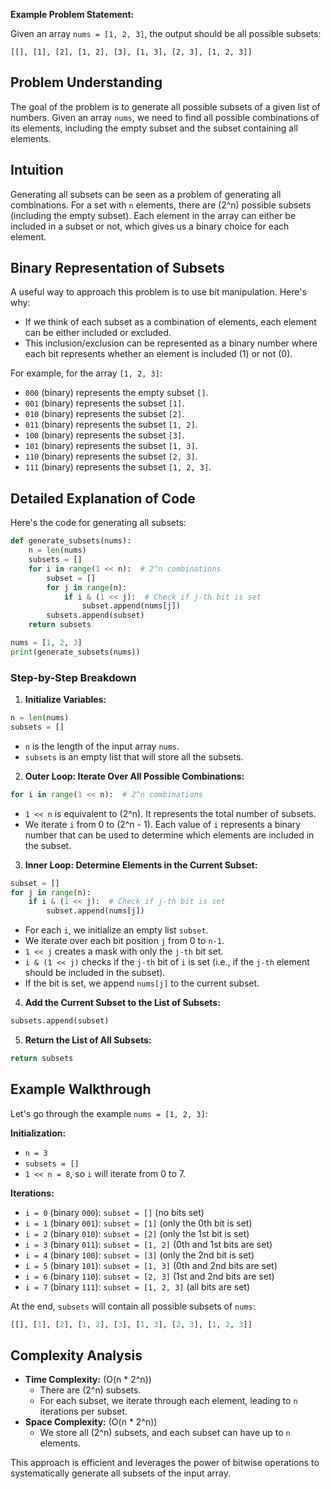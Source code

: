 **Example Problem Statement:**

Given an array `nums = [1, 2, 3]`, the output should be all possible subsets:

```
[[], [1], [2], [1, 2], [3], [1, 3], [2, 3], [1, 2, 3]]
```

## Problem Understanding

The goal of the problem is to generate all possible subsets of a given list of numbers. Given an array `nums`, we need to find all possible combinations of its elements, including the empty subset and the subset containing all elements.



## Intuition

Generating all subsets can be seen as a problem of generating all combinations. For a set with `n` elements, there are \(2^n\) possible subsets (including the empty subset). Each element in the array can either be included in a subset or not, which gives us a binary choice for each element.

## Binary Representation of Subsets

A useful way to approach this problem is to use bit manipulation. Here's why:

- If we think of each subset as a combination of elements, each element can be either included or excluded.
- This inclusion/exclusion can be represented as a binary number where each bit represents whether an element is included (1) or not (0).

For example, for the array `[1, 2, 3]`:
- `000` (binary) represents the empty subset `[]`.
- `001` (binary) represents the subset `[1]`.
- `010` (binary) represents the subset `[2]`.
- `011` (binary) represents the subset `[1, 2]`.
- `100` (binary) represents the subset `[3]`.
- `101` (binary) represents the subset `[1, 3]`.
- `110` (binary) represents the subset `[2, 3]`.
- `111` (binary) represents the subset `[1, 2, 3]`.

## Detailed Explanation of Code

Here's the code for generating all subsets:

```python
def generate_subsets(nums):
    n = len(nums)
    subsets = []
    for i in range(1 << n):  # 2^n combinations
        subset = []
        for j in range(n):
            if i & (1 << j):  # Check if j-th bit is set
                subset.append(nums[j])
        subsets.append(subset)
    return subsets

nums = [1, 2, 3]
print(generate_subsets(nums))
```

### Step-by-Step Breakdown

1. **Initialize Variables:**

```python
n = len(nums)
subsets = []
```
- `n` is the length of the input array `nums`.
- `subsets` is an empty list that will store all the subsets.

2. **Outer Loop: Iterate Over All Possible Combinations:**

```python
for i in range(1 << n):  # 2^n combinations
```
- `1 << n` is equivalent to \(2^n\). It represents the total number of subsets.
- We iterate `i` from 0 to \(2^n - 1\). Each value of `i` represents a binary number that can be used to determine which elements are included in the subset.

3. **Inner Loop: Determine Elements in the Current Subset:**

```python
subset = []
for j in range(n):
    if i & (1 << j):  # Check if j-th bit is set
        subset.append(nums[j])
```
- For each `i`, we initialize an empty list `subset`.
- We iterate over each bit position `j` from 0 to `n-1`.
- `1 << j` creates a mask with only the `j-th` bit set.
- `i & (1 << j)` checks if the `j-th` bit of `i` is set (i.e., if the `j-th` element should be included in the subset).
- If the bit is set, we append `nums[j]` to the current subset.

4. **Add the Current Subset to the List of Subsets:**

```python
subsets.append(subset)
```

5. **Return the List of All Subsets:**

```python
return subsets
```

## Example Walkthrough

Let's go through the example `nums = [1, 2, 3]`:

**Initialization:**

- `n = 3`
- `subsets = []`
- `1 << n = 8`, so `i` will iterate from 0 to 7.

**Iterations:**

- `i = 0` (binary `000`): `subset = []` (no bits set)
- `i = 1` (binary `001`): `subset = [1]` (only the 0th bit is set)
- `i = 2` (binary `010`): `subset = [2]` (only the 1st bit is set)
- `i = 3` (binary `011`): `subset = [1, 2]` (0th and 1st bits are set)
- `i = 4` (binary `100`): `subset = [3]` (only the 2nd bit is set)
- `i = 5` (binary `101`): `subset = [1, 3]` (0th and 2nd bits are set)
- `i = 6` (binary `110`): `subset = [2, 3]` (1st and 2nd bits are set)
- `i = 7` (binary `111`): `subset = [1, 2, 3]` (all bits are set)

At the end, `subsets` will contain all possible subsets of `nums`:

```python
[[], [1], [2], [1, 2], [3], [1, 3], [2, 3], [1, 2, 3]]
```

## Complexity Analysis

- **Time Complexity:** \(O(n * 2^n)\)
  - There are \(2^n\) subsets.
  - For each subset, we iterate through each element, leading to `n` iterations per subset.
- **Space Complexity:** \(O(n * 2^n)\)
  - We store all \(2^n\) subsets, and each subset can have up to `n` elements.

This approach is efficient and leverages the power of bitwise operations to systematically generate all subsets of the input array.
